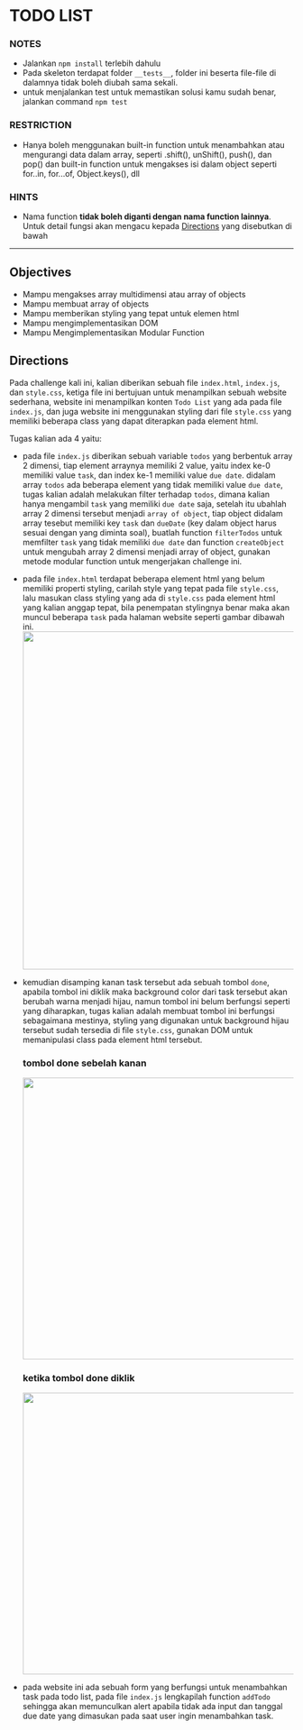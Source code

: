 # TODO LIST

### NOTES

- Jalankan `npm install` terlebih dahulu
- Pada skeleton terdapat folder `__tests__`, folder ini beserta file-file di dalamnya tidak boleh diubah sama sekali.
- untuk menjalankan test untuk memastikan solusi kamu sudah benar, jalankan command `npm test`

### RESTRICTION

- Hanya boleh menggunakan built-in function untuk menambahkan atau mengurangi data dalam array, seperti .shift(), unShift(), push(), dan pop() dan built-in function untuk mengakses isi dalam object seperti for..in, for...of, Object.keys(), dll

### HINTS

- Nama function  __tidak boleh diganti dengan nama function lainnya__. Untuk detail fungsi akan mengacu kepada [Directions](#directions) yang disebutkan di bawah

---

## Objectives
- Mampu mengakses array multidimensi atau array of objects
- Mampu membuat array of objects
- Mampu memberikan styling yang tepat untuk elemen html
- Mampu mengimplementasikan DOM
- Mampu Mengimplementasikan Modular Function

## Directions

Pada challenge kali ini, kalian diberikan sebuah file `index.html`, `index.js`, dan `style.css`, ketiga file ini bertujuan untuk menampilkan sebuah website sederhana, website ini menampilkan konten `Todo List` yang ada pada file `index.js`, dan juga website ini menggunakan styling dari file `style.css` yang memiliki beberapa class yang dapat diterapkan pada element html.

Tugas kalian ada 4 yaitu:

-   pada file `index.js` diberikan sebuah variable `todos` yang berbentuk array 2 dimensi, tiap element arraynya memiliki 2 value, yaitu index ke-0 memiliki value `task`, dan index ke-1 memiliki value `due date`. didalam array `todos` ada beberapa element yang tidak memiliki value `due date`, tugas kalian adalah melakukan filter terhadap `todos`, dimana kalian hanya mengambil `task` yang memiliki `due date` saja, setelah itu ubahlah array 2 dimensi tersebut menjadi `array of object`, tiap object didalam array tesebut memiliki key `task` dan `dueDate` (key dalam object harus sesuai dengan yang diminta soal), buatlah  function `filterTodos` untuk memfilter `task` yang tidak memiliki `due date` dan function `createObject` untuk mengubah array 2 dimensi menjadi array of object, gunakan metode modular function untuk mengerjakan challenge ini.

-   pada file `index.html` terdapat beberapa element html yang belum memiliki properti styling, carilah style yang tepat pada file `style.css`, lalu masukan class styling yang ada di `style.css` pada element html yang kalian anggap tepat, bila penempatan stylingnya benar maka akan muncul beberapa `task` pada halaman website seperti gambar dibawah ini.
    <img src="./img/reference.png" width="600px" />
- kemudian disamping kanan task tersebut ada sebuah tombol `done`, apabila tombol ini diklik maka background color dari task tersebut akan berubah warna menjadi hijau, namun tombol ini belum berfungsi seperti yang diharapkan, tugas kalian adalah membuat tombol ini berfungsi sebagaimana mestinya, styling yang digunakan untuk background hijau tersebut sudah tersedia di file `style.css`, gunakan DOM untuk memanipulasi class pada element html tersebut.

    ### tombol done sebelah kanan

    <img src="./img/tombolDone.png" width="500px" />

    ### ketika tombol done diklik

    <img src="./img/doneKlik.png" width="500px" />

-   pada website ini ada sebuah form yang berfungsi untuk menambahkan task pada todo list, pada file `index.js` lengkapilah function `addTodo` sehingga akan memunculkan alert apabila tidak ada input dan tanggal due date yang dimasukan pada saat user ingin  menambahkan task.
